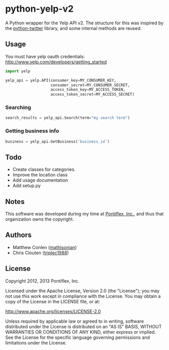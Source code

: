 python-yelp-v2
==============

A Python wrapper for the Yelp API v2. The structure for this was inspired by the [python-twitter](https://github.com/bear/python-twitter) library, and some internal methods are reused.


Usage
-----

You must have yelp oauth credentials: http://www.yelp.com/developers/getting_started

```python
import yelp

yelp_api = yelp.API(consumer_key=MY_CONSUMER_KEY,
                    consumer_secret=MY_CONSUMER_SECRET,
                    access_token_key=MY_ACCESS_TOKEN,
                    access_token_secret=MY_ACCESS_SECRET)

```

### Searching

```python
search_results = yelp_api.Search(term="my search term")
```

### Getting business info

```python
business = yelp_api.GetBusiness('business_id')
```


Todo
----

* Create classes for categories.
* Improve the location class
* Add usage documentation
* Add setup.py

Notes
-----
This software was developed during my time at [Pontiflex, Inc.](http://www.pontiflex.com), and thus that organization owns the copyright.

Authors
-------

* Matthew Conlen (<a href="http://github.com/mathisonian">mathisonian</a>)
* Chris Clouten (<a href="http://github.com/triplec1988">triplec1988</a>)

License
-------

Copyright 2012, 2013 Pontiflex, Inc.

Licensed under the Apache License, Version 2.0 (the "License"); you may not use this work except in compliance with the License. You may obtain a copy of the License in the LICENSE file, or at:

http://www.apache.org/licenses/LICENSE-2.0

Unless required by applicable law or agreed to in writing, software distributed under the License is distributed on an "AS IS" BASIS, WITHOUT WARRANTIES OR CONDITIONS OF ANY KIND, either express or implied. See the License for the specific language governing permissions and limitations under the License.
